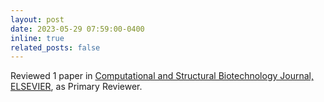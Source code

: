 ```yaml
---
layout: post
date: 2023-05-29 07:59:00-0400
inline: true
related_posts: false
---
```


Reviewed 1 paper in [Computational and Structural Biotechnology Journal, ELSEVIER](assets/img/review_1.jpeg), as Primary Reviewer.
